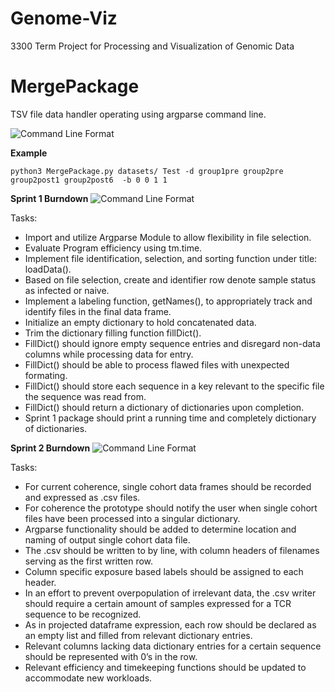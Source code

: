 # Genome-Viz
3300 Term Project for Processing and Visualization of Genomic Data

# MergePackage
TSV file data handler operating using argparse command line.

![Command Line Format](https://cdn.discordapp.com/attachments/215581700556718080/641011410977030154/unknown.png)


**Example**

```
python3 MergePackage.py datasets/ Test -d group1pre group2pre group2post1 group2post6  -b 0 0 1 1 
```

**Sprint 1 Burndown**
![Command Line Format](https://cdn.discordapp.com/attachments/215581700556718080/681399617467842600/unknown.png)

Tasks:
- Import and utilize Argparse Module to allow flexibility in file selection.
- Evaluate Program efficiency using tm.time.
- Implement file identification, selection, and sorting function under title: loadData().
- Based on file selection, create and identifier row denote sample status as infected or naive.
- Implement a labeling function, getNames(), to appropriately track and identify files in the final data frame.
- Initialize an empty dictionary to hold concatenated data.
- Trim the dictionary filling function fillDict().
- FillDict() should ignore empty sequence entries and disregard non-data columns while processing data for entry.
- FillDict() should be able to process flawed files with unexpected formating.
- FillDict() should store each sequence in a key relevant to the specific file the sequence was read from.
- FillDict() should return a dictionary of dictionaries upon completion.
- Sprint 1 package should print a running time and completely dictionary of dictionaries.


**Sprint 2 Burndown**
![Command Line Format](https://media.discordapp.net/attachments/215581700556718080/692495522832973854/sprint2.png)

Tasks:
- For current coherence, single cohort data frames should be recorded and expressed as .csv files.
- For coherence the prototype should notify the user when single cohort files have been processed into a singular dictionary.
- Argparse functionality should be added to determine location and naming of output single cohort data file.
- The .csv should be written to by line, with column headers of filenames serving as the first written row.
- Column specific exposure based labels should be assigned to each header.
- In an effort to prevent overpopulation of irrelevant data, the .csv writer should require a certain amount of samples expressed for a  TCR sequence to be recognized.
- As in projected dataframe expression, each row should be declared as an empty list and filled from relevant dictionary entries.
- Relevant columns lacking data dictionary entries for a certain sequence should be represented with 0’s in the row.
- Relevant efficiency and timekeeping functions should be updated to accommodate new workloads.

